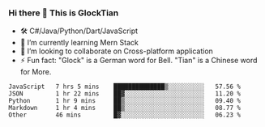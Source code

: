 ### Hi there 👋 This is GlockTian

- 🛠️ C#/Java/Python/Dart/JavaScript
- 🌱 I’m currently learning Mern Stack
- 👯 I’m looking to collaborate on Cross-platform application
- ⚡ Fun fact: "Glock" is a German word for Bell. "Tian" is a Chinese word for More.


<!--START_SECTION:waka-->

```text
JavaScript   7 hrs 5 mins    ██████████████▒░░░░░░░░░░   57.56 %
JSON         1 hr 22 mins    ██▓░░░░░░░░░░░░░░░░░░░░░░   11.20 %
Python       1 hr 9 mins     ██▒░░░░░░░░░░░░░░░░░░░░░░   09.40 %
Markdown     1 hr 4 mins     ██▒░░░░░░░░░░░░░░░░░░░░░░   08.77 %
Other        46 mins         █▓░░░░░░░░░░░░░░░░░░░░░░░   06.23 %
```

<!--END_SECTION:waka-->

<!--
**GlockTian/GlockTian** is a ✨ _special_ ✨ repository because its `README.md` (this file) appears on your GitHub profile.

Here are some ideas to get you started:

- 🔭 I’m currently working on ...
- 🌱 I’m currently learning ...
- 👯 I’m looking to collaborate on ...
- 🤔 I’m looking for help with ...
- 💬 Ask me about ...
- 📫 How to reach me: ...
- 😄 Pronouns: ...
- ⚡ Fun fact: ...
-->
